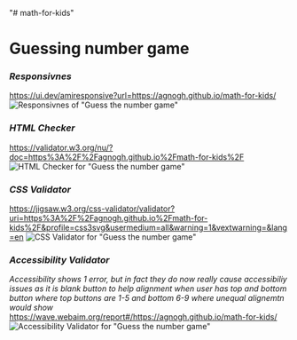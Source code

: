"# math-for-kids" 

# Guessing number game




### *Responsivnes* 
https://ui.dev/amiresponsive?url=https://agnogh.github.io/math-for-kids/
![Responsivnes of "Guess the number game"](../math-for-kids/assests/images/Responsivnes.jpg)

### *HTML Checker*
https://validator.w3.org/nu/?doc=https%3A%2F%2Fagnogh.github.io%2Fmath-for-kids%2F
![HTML Checker for "Guess the number game"](../math-for-kids/assests/images/HTML%20Checker.jpg)

### *CSS Validator*
https://jigsaw.w3.org/css-validator/validator?uri=https%3A%2F%2Fagnogh.github.io%2Fmath-for-kids%2F&profile=css3svg&usermedium=all&warning=1&vextwarning=&lang=en
![CSS Validator for "Guess the number game"](../math-for-kids/assests/images/CSS%20Checker.jpg)

### *Accessibility Validator*

*Accessibility shows 1 error, but in fact they do now really cause accessibiliy issues as it is blank button to help alignment when user has top and bottom button where top buttons are 1-5 and bottom 6-9 where unequal alignemtn would show*
https://wave.webaim.org/report#/https://agnogh.github.io/math-for-kids/
![Accessibility Validator for "Guess the number game"](../math-for-kids/assests/images/Accessibility%20Validator%20-1-.jpg)

